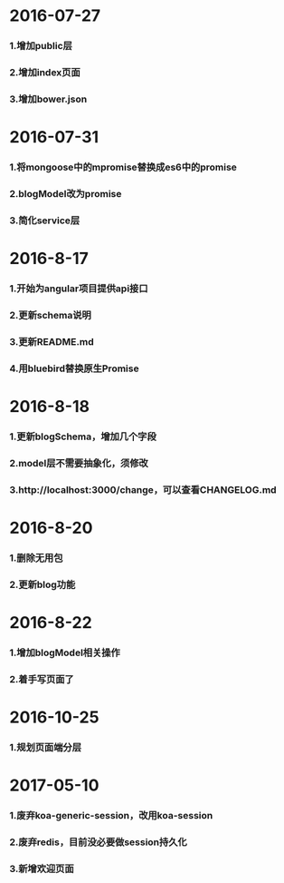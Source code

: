 2016-07-27
=====
### 1.增加public层
### 2.增加index页面
### 3.增加bower.json

2016-07-31
=====
### 1.将mongoose中的mpromise替换成es6中的promise
### 2.blogModel改为promise
### 3.简化service层

2016-8-17
=====
### 1.开始为angular项目提供api接口
### 2.更新schema说明
### 3.更新README.md
### 4.用bluebird替换原生Promise

2016-8-18
=====
### 1.更新blogSchema，增加几个字段
### 2.model层不需要抽象化，须修改
### 3.http://localhost:3000/change，可以查看CHANGELOG.md

2016-8-20
=========
### 1.删除无用包
### 2.更新blog功能

2016-8-22
=========
### 1.增加blogModel相关操作
### 2.着手写页面了

2016-10-25
=========
### 1.规划页面端分层

2017-05-10
=========
### 1.废弃koa-generic-session，改用koa-session
### 2.废弃redis，目前没必要做session持久化
### 3.新增欢迎页面

